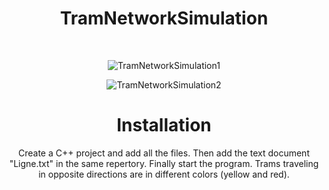 <div align="center">

# TramNetworkSimulation

<br/>

![TramNetworkSimulation1](https://user-images.githubusercontent.com/120946916/233862425-80805603-8997-4d95-8dc4-0b8cc307929d.png)

![TramNetworkSimulation2](https://user-images.githubusercontent.com/120946916/233862433-c5f10739-97cb-4130-bfad-c48509bec4c9.png)



# Installation

Create a C++ project and add all the files.
Then add the text document "Ligne.txt" in the same repertory.
Finally start the program.
Trams traveling in opposite directions are in different colors (yellow and red).


